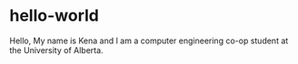 # hello-world

Hello,
My name is Kena and I am a computer engineering co-op student at the University of Alberta. 
